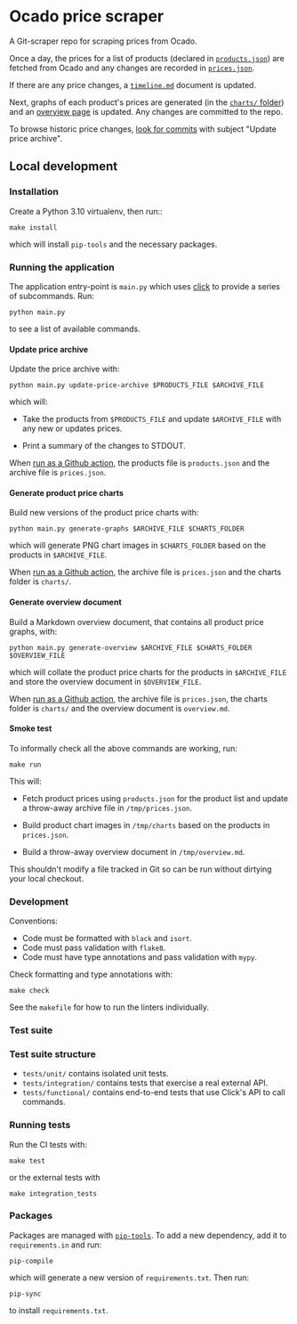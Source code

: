 # Ocado price scraper

A Git-scraper repo for scraping prices from Ocado.

Once a day, the prices for a list of products (declared in
[`products.json`][products_file]) are fetched from Ocado and any changes are
recorded in [`prices.json`][prices_file].

If there are any price changes, a [`timeline.md`][timeline_file] document is
updated.

Next, graphs of each product's prices are generated (in the [`charts/`
folder][charts_folder]) and an [overview page][overview_file] is updated. Any
changes are committed to the repo.

[products_file]:
  https://github.com/codeinthehole/food-scraper/blob/master/products.json
[prices_file]:
  https://github.com/codeinthehole/food-scraper/blob/master/prices.json
[timeline_file]:
  https://github.com/codeinthehole/food-scraper/blob/master/timeline.md
[charts_folder]:
  https://github.com/codeinthehole/food-scraper/blob/master/charts/
[overview_file]:
  https://github.com/codeinthehole/food-scraper/blob/master/overview.md

To browse historic price changes, [look for commits][commits_list] with subject
"Update price archive".

[commits_list]: https://github.com/codeinthehole/food-scraper/commits/master

## Local development

### Installation

Create a Python 3.10 virtualenv, then run::

    make install

which will install `pip-tools` and the necessary packages.

### Running the application

The application entry-point is `main.py` which uses [click][click_site] to
provide a series of subcommands. Run:

    python main.py

to see a list of available commands.

[click_site]: https://click.palletsprojects.com/en/8.1.x/

#### Update price archive

Update the price archive with:

    python main.py update-price-archive $PRODUCTS_FILE $ARCHIVE_FILE

which will:

- Take the products from `$PRODUCTS_FILE` and update `$ARCHIVE_FILE` with any
  new or updates prices.

- Print a summary of the changes to STDOUT.

When [run as a Github action][gh_workflow_run], the products file is
`products.json` and the archive file is `prices.json`.

[gh_workflow_run]:
  https://github.com/codeinthehole/food-scraper/blob/master/.github/workflows/run.yml

#### Generate product price charts

Build new versions of the product price charts with:

    python main.py generate-graphs $ARCHIVE_FILE $CHARTS_FOLDER

which will generate PNG chart images in `$CHARTS_FOLDER` based on the products
in `$ARCHIVE_FILE`.

When [run as a Github action][gh_workflow_charts], the archive file is
`prices.json` and the charts folder is `charts/`.

[gh_workflow_charts]:
  https://github.com/codeinthehole/food-scraper/blob/master/.github/workflows/charts.yml

#### Generate overview document

Build a Markdown overview document, that contains all product price graphs,
with:

    python main.py generate-overview $ARCHIVE_FILE $CHARTS_FOLDER $OVERVIEW_FILE

which will collate the product price charts for the products in `$ARCHIVE_FILE`
and store the overview document in `$OVERVIEW_FILE`.

When [run as a Github action][gh_workflow_charts], the archive file is
`prices.json`, the charts folder is `charts/` and the overview document is
`overview.md`.

#### Smoke test

To informally check all the above commands are working, run:

    make run

This will:

- Fetch product prices using `products.json` for the product list and update a
  throw-away archive file in `/tmp/prices.json`.

- Build product chart images in `/tmp/charts` based on the products in
  `prices.json`.

- Build a throw-away overview document in `/tmp/overview.md`.

This shouldn't modify a file tracked in Git so can be run without dirtying your
local checkout.

### Development

Conventions:

- Code must be formatted with `black` and `isort`.
- Code must pass validation with `flake8`.
- Code must have type annotations and pass validation with `mypy`.

Check formatting and type annotations with:

    make check

See the `makefile` for how to run the linters individually.

### Test suite

### Test suite structure

- `tests/unit/` contains isolated unit tests.
- `tests/integration/` contains tests that exercise a real external API.
- `tests/functional/` contains end-to-end tests that use Click's API to call
  commands.

### Running tests

Run the CI tests with:

    make test

or the external tests with

    make integration_tests

### Packages

Packages are managed with [`pip-tools`](https://github.com/jazzband/pip-tools).
To add a new dependency, add it to `requirements.in` and run:

    pip-compile

which will generate a new version of `requirements.txt`. Then run:

    pip-sync

to install `requirements.txt`.
